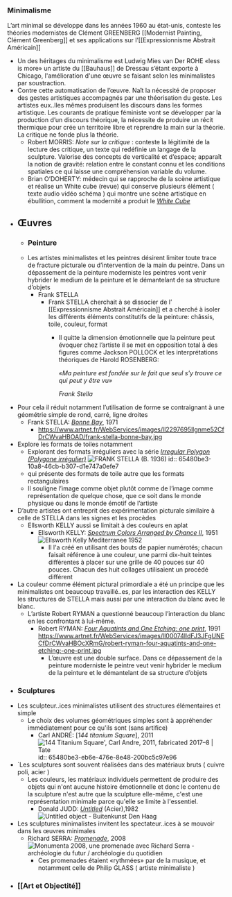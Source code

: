 ### Minimalisme
L’art minimal se développe dans les années 1960 au état-unis, conteste les théories modernistes de Clément GREENBERG [[Modernist Painting, Clément Greenberg]] et ses applications sur l’[[Expressionnisme Abstrait Américain]]
- Un des héritages du minimalisme est Ludwig Mies van Der ROHE «less is more» un artiste du [[Bauhaus]] de Dressau s’étant exporte à Chicago, l'amélioration d'une œuvre se faisant selon les minimalistes par soustraction.
- Contre cette automatisation de l’œuvre. Naît la nécessité de proposer des gestes artistiques accompagnés par une théorisation du geste. Les artistes eux..lles mêmes produisent les discours dans les formes artistique. Les courants de pratique féministe vont se développer par la production d’un discours théorique, la nécessite de produire un récit thermique pour crée un territoire libre et reprendre la main sur la théorie. La critique ne fonde plus la théorie.
	- Robert MORRIS: *Note sur la critique* : conteste la légitimité de la lecture des critique, un texte qui redéfinie un langage de la sculpture. Valorise des concepts de verticalité et d’espace; apparaît la notion de gravité: relation entre le constant connu et les conditions spatiales ce qui laisse une compréhension variable du volume.
	- Brian O’DOHERTY: médecin qui se rapproche de la scène artistique et réalise un White cube (revue) qui conserve plusieurs élément ( texte audio vidéo schéma ) qui montre une scène artistique en ébullition, comment la modernité a produit le [*White Cube*](https://www.lespressesdureel.com/ouvrage.php?id=1423&menu=0)
- ## Œuvres
	- ### Peinture
	- Les artistes minimalistes et les peintres désirent limiter toute trace de fracture picturale ou d’intervention de la main du peintre. Dans un  dépassement de la peinture moderniste les peintres vont venir hybrider le medium de la peinture et le démantelant de sa structure d’objets
		- Frank STELLA
			- Frank STELLA cherchait à se dissocier de l’ [[Expressionnisme Abstrait Américain]] et a cherché à isoler les différents éléments constitutifs de la peinture: châssis, toile, couleur, format
				- Il quitte la dimension émotionnelle que la peinture peut évoquer chez l’artiste il se met en opposition total à des figures comme Jackson POLLOCK et les interprétations théoriques de Harold ROSENBERG:
				  
				  *«Ma peinture est fondée sur le fait que seul s'y trouve ce qui peut y être vu»*
				  
				  *Frank Stella*
- Pour cela il réduit notamment l’utilisation de forme se contraignant à une géométrie simple de rond, carré, ligne droites
	- Frank STELLA: [*Bonne Bay*](http://www.artnet.fr/artistes/frank-stella/bonne-bay-a-5xu4JxR2GX6Fx5Hd6oPWjg2), 1971
		- https://www.artnet.fr/WebServices/images/ll2297695llgnme52CfDrCWvaHBOAD/frank-stella-bonne-bay.jpg
- Explore les formats de toiles notamment
	- Explorant des formats irréguliers avec la série [*Irregular Polygon (Polygone irrégulier)*](https://www.youtube.com/watch?v=lgaPuHDV8v0) ![FRANK STELLA (B. 1936)](https://www.christies.com/img/LotImages/2014/NYR/2014_NYR_03499_0109_000(frank_stella_eccentric_polygons040356).jpg?mode=max)
	  id:: 65480be3-10a8-46cb-b307-d1e747a0efe7
	- qui présente des formats de toile autre que les formats rectangulaires
	- Il souligne l’image comme objet plutôt comme de l’image comme représentation de quelque chose, que ce soit dans le monde physique ou dans le monde émotif de l’artiste
- D’autre artistes ont entreprit des expérimentation picturale similaire à celle de STELLA dans les signes et les procèdes
	- Ellsworth KELLY aussi se limitait à des couleurs en aplat
		- Ellsworth KELLY: [*Spectrum Colors Arranged by Chance II*](https://www.tate.org.uk/tate-etc/issue-16-summer-2009/sixty-years-full-intensity), 1951 ![Ellsworth Kelly Mediterranee 1952](https://media.tate.org.uk/aztate-prd-ew-dg-wgtail-st1-ctr-data/images/ellsworth-kelly-mediterrane_0.width-340.jpg)
			- Il l'a créé en utilisant des bouts de papier numérotés; chacun faisait référence à une couleur, une parmi dix-huit teintes différentes à placer sur une grille de 40 pouces sur 40 pouces. Chacun des huit collages utilisaient un procédé différent
- La couleur comme élément pictural primordiale a été un principe que les minimalistes ont beaucoup travaillé..es, par les interaction des KELLY les structures de STELLA mais aussi par une interaction du blanc avec le blanc.
	- L’artiste Robert RYMAN a questionné beaucoup l’interaction du blanc en les confrontant à lui-même.
		- Robert RYMAN: [*Four Aquatints and One Etching: one print*](https://www.artnet.fr/artistes/robert-ryman/four-aquatints-and-one-etching-one-print-xPw1yzwygPtfgZ0K0UvDOQ2), 1991 https://www.artnet.fr/WebServices/images/ll00074lldFJ3JFgUNECfDrCWvaHBOcXRmG/robert-ryman-four-aquatints-and-one-etching:-one-print.jpg
			- L’œuvre est une double surface. Dans ce dépassement de la peinture moderniste le peintre veut venir hybrider le medium de la peinture et le démantelant de sa structure d’objets
- ### Sculptures
- Les sculpteur..ices minimalistes utilisent des structures élémentaires et simple
	- Le choix des volumes géométriques simples sont à appréhender immédiatement pour ce qu'ils sont (sans artifice)
		- Carl ANDRÉ: [*144 titanium Square*], 2011 ![144 Titanium Square', Carl Andre, 2011, fabricated 2017–8 | Tate](https://media.tate.org.uk/art/images/work/AR/AR01265_9.jpg)
		  id:: 65480be3-eb6e-476e-8e48-200bc5c97e96
- `Les sculptures sont souvent réalisées dans des matériaux bruts ( cuivre poli, acier )
	- Les couleurs, les matériaux individuels permettent de produire des objets qui n'ont aucune histoire émotionnelle et donc le contenu de la sculpture n'est autre que la sculpture elle-même, c'est une représentation minimale parce qu'elle se limite à l'essentiel.
		- Donald JUDD: [*Untitled*](https://bkdh.nl/en/kunstwerken/untitled-object/) (Acier),1982 ![Untitled object - Buitenkunst Den Haag](https://bkdh.nl/app/uploads/2021/06/DH500_06.jpg)
- Les sculptures minimalistes invitent les spectateur..ices à se mouvoir dans les œuvres minimales
	- Richard SERRA: [*Promenade*](https://www.paris-art.com/monumenta-2008-promenade/), 2008 ![Monumenta 2008, une promenade avec Richard Serra - archéologie du futur /  archéologie du quotidien](https://idata.over-blog.com/0/41/70/57/Exposition/Promenade--installation-de--Richard-Serra---Monumenta-2.jpg)
		- Ces promenades étaient «rythmées» par de la musique, et notamment celle de Philip GLASS ( artiste minimaliste )
- ### [[Art et Objectité]]